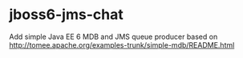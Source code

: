 jboss6-jms-chat
===============

Add simple Java EE 6 MDB and JMS queue producer based on http://tomee.apache.org/examples-trunk/simple-mdb/README.html
